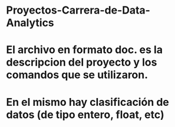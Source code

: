 # Proyectos-Carrera-de-Data-Analytics
# El archivo en formato doc. es la descripcion del proyecto y los comandos que se utilizaron.
# En el mismo hay clasificación de datos (de tipo entero, float, etc)
